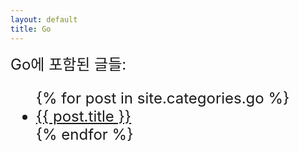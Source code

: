 ```yaml
---
layout: default
title: Go
---
```


<font size="5">
Go에 포함된 글들:
<ul>
	{% for post in site.categories.go %}
	<li><a href="{{ post.url }}">{{ post.title }}</a></li>
	{% endfor %}
</ul>
</font>